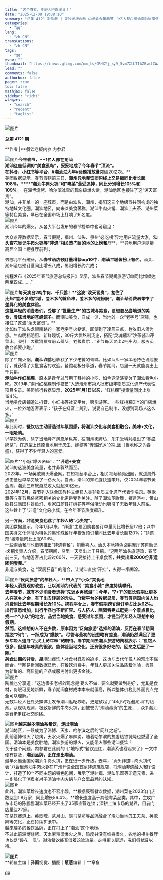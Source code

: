 ```yaml
---
title: "这个春节，年轻人挤爆潮汕！"
date: "2025-02-08 19:08:10"
summary: "总第 4121 期作者 | 餐饮老板内参 内参君今年春节，1亿人都在潮汕潮汕这座低调的“美食孤岛”，..."
categories:
  - "qq"
lang:
  - "zh-CN"
translations:
  - "zh-CN"
tags:
  - "qq"
menu: ""
thumbnail: "https://inews.gtimg.com/om_ls/ORNXYj_sy9_5vm7XlLTIAZBsmtZWa0RnfVz5YHvH4hB3wAA_640360/0"
lead: ""
comments: false
authorbox: false
pager: true
toc: false
mathjax: false
sidebar: "right"
widgets:
  - "search"
  - "recent"
  - "taglist"
---
```


![图片](https://inews.gtimg.com/om_bt/OWuhn_hXfO4Ud9kFrpuJQHNF5cQl7FYerr-46dqy37_y0AA/641)

  


**总第 **4121** 期**  


**作者 |**餐饮老板内参 内参君

  


  


![图片](https://inews.gtimg.com/om_bt/O9HxSvDP-DtgmGP6bgobR69z0ogMUsiF-5VH5NrLnlLLwAA/641)**今年春节，****1亿人都在潮汕**  
潮汕这座低调的“美食孤岛”，妥妥地成了今年春节“顶流”。  
在抖音、小红书等平台，#潮汕过大年#话题播放量**突破20亿次。**  
美团数据显示，春节假期前三日，**潮州异地餐饮团购线上交易额同比增长超108％，****“潮汕牛肉火锅”**和**“粤菜”**最受追捧，同比分别增长**105%**和**109%**。  在淄博烧烤、哈尔滨冰雪的现象级爆火后，潮汕地区也接住了这“泼天富贵”。  
潮汕，并非单一的一座城市，而是由汕头、潮州、揭阳这三个地级市共同构成的独特地域文化圈。潮汕地区，向来以美食著称。潮汕牛肉火锅、潮汕工夫茶、潮州菜等特色美食，早已在全国市场上打响了知名度。  
![图片](https://inews.gtimg.com/om_bt/OSa5yNjgGBDpgwZJ8I2DgZVIHIejX0kQkBur2kDoZjFXIAA/641)  
潮汕今年的爆火，从各大平台发布的春节榜单中也可窥见：  

大众点评数据显示，春节假期，福州、汕头、泉州“必吃榜”异地用户流量大涨，**汕头杏花吴记牛肉火锅等“非遗”相关热门目的地的上榜餐厅****，**异地用户浏览量高居全国上榜餐厅前列；

  
去哪儿平台统计，从**春节酒店预订量增幅top10中，潮汕三城皆榜上有名**，汕头、潮州酒店预订量同比增长八成，揭阳增长约六成；

  
携程发布《2025年春节旅游总结报告》显示，汕头春节期间旅游订单同比增幅达两至四成.......”

  
  
![图片](https://inews.gtimg.com/om_bt/Oyolmwk4Ycwwi9aSADqZtFPXMWNpUzB3SzlhQjmTDJT5QAA/641)**每天卖出2吨牛肉、千只鹅！****这波“泼天富贵”，接住了**  
比起“差不多的古城，差不多的鱿鱼串，差不多的淀粉肠”，潮汕给消费者带来了差异化的美食体验。  
这批年轻的消费者们，受够了“批量生产”的古城与美食，更想要品尝地道的美食，青睐当地的苍蝇馆子。而**潮汕美食，自成一派，当地的一众“老字号”店铺，也接住了这波“泼天富贵”。**  
比如位于汕头龙眼南路的一家老字号火锅馆，即使到了凌晨三点，也依旧人满为患。牛肉明档明厨、新鲜现切，80斤大骨熬制汤底，搭配“灵魂蘸料”沙茶酱和芹菜末，吸引一大批消费者前去排队。老板表示：“春节每天卖出2吨牛肉，服务员收台都要小跑。”  
![图片](https://inews.gtimg.com/om_bt/OM3chZKzqIeyyV3YLJetitM8FNryJljxS2feFBnIVzO7YAA/641)  
除了牛肉火锅，**潮汕卤鹅**也收获了不少老饕的青睐。比如汕头一家本地特色卤鹅餐厅，就获得了大批食客的欢迎。餐馆老板分享道，春节期间，店里一天就能卖出上千只鹅。  
**潮汕手作红桃粿**，原本是逢年过节用于拜神的小吃，如今逐渐演变为了潮汕特色小吃。2019年,“潮州红桃粿制作技艺”入选潮州市第八批市级非物质文化遗产代表性项目名录。美团旅行数据显示，**2025年1月1日以来，**“红桃粿”搜索量同比上涨194%。  
当地美食店铺通过抖音、小红书等社交平台，吸引游客。一些红桃粿DIY的门店爆火，一位外地游客表示：“孩子在抖音上刷到，说要自己制作，没想到现场人这么多。”  
![图片](https://inews.gtimg.com/om_bt/O_CnOBk61giAcuPKF3I1NsPYpZZy7faBbS-Fp_7X5abyUAA/641)  
与此同时，**餐饮店主动营造过年氛围感，将潮汕文化与美食相融合，美味+文化，一眼吸睛。**  
以茶饮为例，除了当地特产凤凰单枞茶，在潮州街牌坊，乐宋堂特别推出了“春盛奶茶”。在造型上还原当地用于庆生、嫁娶等“传递好运”的礼篮（当地称之为春盛），获得了不少年轻人的喜爱。  
  
![图片](https://inews.gtimg.com/om_bt/OpIaU9mPQfgyPhXGFd0pAfQNJhuUCCtBglcwglHMi6jh4AA/641)**小城“爆火密码”：****非遗+美食**  
潮汕的这波美食流量，也并非骤然而至。  
2023年，一场英歌舞火爆全网。在短视频平台上，相关视频频频出圈，就连海外点击量也早早突破了一亿大关。自此，潮汕的知名度快速攀升。仅2024年春节黄金周，潮汕三市旅游总收入就超60亿元。  
2024年12月，春节列入联合国教科文组织人类非物质文化遗产代表作名录。英歌舞等与春节民俗紧密相关的文化更是受到关注。除了潮汕英歌舞，福建游神、黄山歙县汪满田村嬉鱼灯、张家口蔚县打树花等年俗活动也吸引了无数年轻人前往。  
这些蹭上了“非遗”文化的小城，在今年春节热度飙升。  
  
**另一方面，非遗美食也成了年轻人的“心尖宠”。**  
美团数据显示，今年1月以来，“非遗”主题团购套餐订单量同比增长超12倍；以中国美食文化体验为特色的黑珍珠餐厅年夜饭预订量同比去年增长超120%；“非遗菜”搜索量同比上涨604%。  
一些潮汕餐厅也借势推出“非遗套餐”，销量喜人。汕头本地特色卤鹅餐厅苏南勤记·卤鹅负责人介绍，春节期间，店里一天卖出上千只鹅。“这两年汕头旅游热，春节前三天，各地游客占比超过60%，一天要接待上千桌食客，**共卖出超2000份非遗团购套餐。”**  
非遗与美食，这 “双厨狂喜” 的组合，让潮汕直接“开挂”，火得一塌糊涂。  
  
![图片](https://inews.gtimg.com/om_bt/O8dKcbXD3dus24D7gse9XvYVfiYm4_dXBY6j4FFn7RoZ8AA/641)**“反向旅游”的年轻人，****带火了“小众”美食地**  
年轻人消费观的改变，让以潮汕为代表的 “美食小城” 热度持续攀升。  
去年春节，就有不少消费者选择“先返乡再旅游”；今年，“7+1”的超长假期让更多人在返乡之余，有了出去转转的念头。飞猪平台的数据显示，春节假期国内游人均消费同比去年假期增长近10%。携程平台上，春节假期跨省游订单占比达62%。  
出行意愿增加，出行半径也不断扩容。与人挤人、囫囵吞枣式逛完一个景点相比，**找一个“小众”的地方，品尝当地美食、感受过年氛围，才是当代年轻人理想中的假期。**  
然而，这样想的人不在少数，原本因为“反向旅游”选择的潮汕，反而在春节期间摆脱“冷门”，一跃成为“爆款”。 尽管与最初的设想略有差池，潮汕仍然满足了更多年轻人追寻“舌尖上的年味”的期待。春节期间去潮汕旅游的陶桃表示：“虽然人很多，但是年味真的很浓，能体验当地文化，还有很多好吃的，回来之后肥了一圈。”  
美食出圈的背后，是**潮汕餐饮人对食材品质的追求，这也与当代年轻人的观念不谋而合。**网易新闻数据显示，在餐饮消费中，年轻人更加关注品质和体验，愿意为新鲜的、高质量的产品或服务付出更多金钱。  
![图片](https://inews.gtimg.com/om_bt/ORH3SOke9_cSTjF4fy6gNd9QJjYlUCvnfjuuHuWsMm1mwAA/641)  
陶桃也分享道：“这边很多老板的观念是‘要么不做，要么就要做到最好’，尤其是食材，肉眼可见地新鲜，春节期间食材成本本来就偏高，所以整体价格比外面贵点完全可以理解。”  
无数年轻人在社交媒体上发布潮汕逛吃攻略，更是掀起了“48小时吃遍潮汕”的热潮。从现切现涮、极致新鲜的牛肉火锅，到被誉为“潮汕毒药”的生腌.......众多潮汕美食IP走红社交网络。  
  
![图片](https://inews.gtimg.com/om_bt/O0dTbQ_eCly29CQFUVtWa27D5lQEIovd1QnbXa82YSW3QAA/641)**越来越多潮汕系餐饮，走出潮汕**  
潮汕地区，一跃成为了淄博、天水、哈尔滨之后的“网红之城”。  
此前淄博带火了烧烤，天水火爆了麻辣烫，随着哈尔滨的旅游热铁锅炖也燃遍了全国。潮汕本是美食胜地，潮汕旅游的爆火，又能带火哪些潮汕餐饮？  
关于这个问题，内参君在此前的《“地标式”餐饮走红，潮汕系也卷起来了》一文中便有提及，**潮汕品牌，正在走出潮汕。**  
最早火遍全国的潮汕牛肉火锅，正在进一步升级。去年，“汕头非遗牛肉火锅代表”八合里潮汕牛肉火锅在广州开设全国首家非遗旗舰店，将潮汕非遗融入餐厅设计，打造了10个不同主题的特色包间，展示了潮州瓷、潮汕乐器等非遗元素，进一步强化了消费者对于潮汕牛肉火锅与八合里品牌的认知。  
![图片](https://inews.gtimg.com/om_bt/OC2NReIKIB0OVrSGMcUEbF4qwCiPBE8eCGyBpT5j7PdogAA/641)  
此外，潮汕菜增长速度也不容小觑。**根据辰智餐饮数据，潮州菜在2023年门店数达到1.8万家，同比增长56.4%，**增长速度高于其他粤菜品类。其中，主攻广东市场的陈鹏鹏潮汕菜已经开出了35家直营连锁；深耕上海市场的潮界，目前门店量达22家。  
在茶饮赛道上，英歌魂、茶月山、淡马茶坊等品牌融合了潮汕当地的工夫茶、英歌舞等文化，正在持续扩张中。  
越来越多的餐饮品牌，正在打上了“潮汕”这个地标。  
不过此前淄博烧烤、天水麻辣烫爆火之后，热度并没有维持很久，各地的相关餐厅也仅是“昙花一现”。潮汕餐饮能否借着这波流量，走得更长更远，我们将拭目以待。  
  
****![图片](https://inews.gtimg.com/om_bt/GKV9IJPNH8lmIFzTMCvHld4jz5jZfmrhDWFCYAEmiB5eEAA/0)****  
**轮值主编｜**孙雨**视觉、插图｜**葱葱**编辑 ｜**章鱼

[qq](https://new.qq.com/rain/a/20250208A07JC200)
